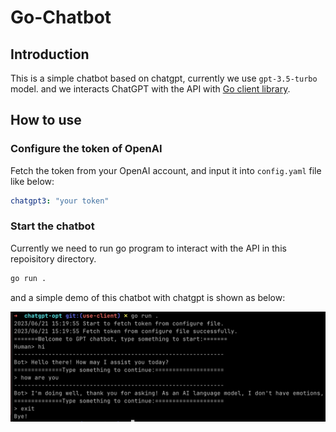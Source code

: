 # Go-Chatbot

## Introduction

This is a simple chatbot based on chatgpt, currently we use `gpt-3.5-turbo` model. and we interacts ChatGPT with the API with [Go client library](https://github.com/sashabaranov/go-openai).

## How to use

### Configure the token of OpenAI

Fetch the token from your OpenAI account, and input it into `config.yaml` file like below:

```yaml
chatgpt3: "your token"
```

### Start the chatbot

Currently we need to run go program to interact with the API in this repoisitory directory.

```bash
go run .
```

and a simple demo of this chatbot with chatgpt is shown as below:

![demo](resources/chatgpt-opt.png)
